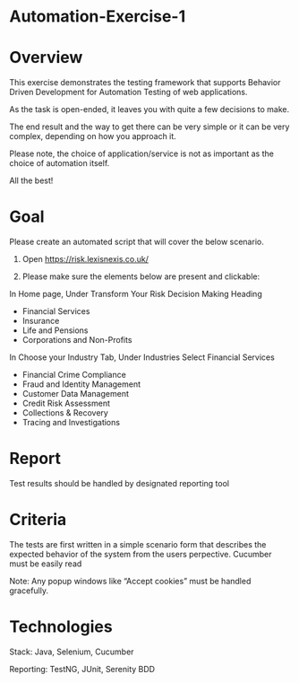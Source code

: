 # Automation-Exercise-1

# Overview

This exercise demonstrates the testing framework that supports Behavior Driven Development for Automation Testing of web applications. 

As the task is open-ended, it leaves you with quite a few decisions to make.

The end result and the way to get there can be very simple or it can be very complex, depending on how you approach it.

Please note, the choice of application/service is not as important as the choice of automation itself.

All the best!

# Goal

Please create an automated script that will cover the below scenario.

1.	Open https://risk.lexisnexis.co.uk/ 

2.	Please make sure the elements below are present and clickable:

In Home page, Under Transform Your Risk Decision Making Heading

-	Financial Services
-	Insurance
-	Life and Pensions
-	Corporations and Non-Profits

In Choose your Industry Tab, Under Industries Select Financial Services

-	Financial Crime Compliance
-	Fraud and Identity Management 
-	Customer Data Management
-	Credit Risk Assessment 
-	Collections & Recovery
-	Tracing and Investigations 

# Report

Test results should be handled by designated reporting tool

# Criteria

The tests are first written in a simple scenario form that describes the expected behavior of the system from the users perpective. 
Cucumber must be easily read 

Note: Any popup windows like “Accept cookies” must be handled gracefully. 

# Technologies

Stack: Java, Selenium, Cucumber

Reporting: TestNG, JUnit, Serenity BDD 

